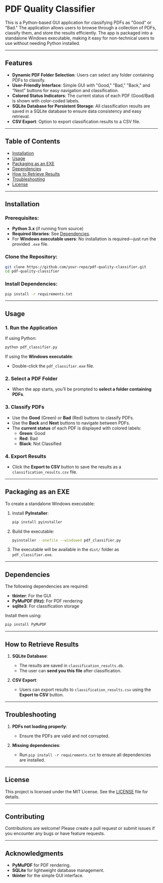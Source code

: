 # **PDF Quality Classifier**

This is a Python-based GUI application for classifying PDFs as "Good" or "Bad." The application allows users to browse through a collection of PDFs, classify them, and store the results efficiently. The app is packaged into a standalone Windows executable, making it easy for non-technical users to use without needing Python installed.

---

## **Features**

- **Dynamic PDF Folder Selection**: Users can select any folder containing PDFs to classify.
- **User-Friendly Interface**: Simple GUI with "Good," "Bad," "Back," and "Next" buttons for easy navigation and classification.
- **Colored Status Indicators**: The current status of each PDF (Good/Bad) is shown with color-coded labels.
- **SQLite Database for Persistent Storage**: All classification results are saved in a SQLite database to ensure data consistency and easy retrieval.
- **CSV Export**: Option to export classification results to a CSV file.

---

## **Table of Contents**

- [Installation](#installation)
- [Usage](#usage)
- [Packaging as an EXE](#packaging-as-an-exe)
- [Dependencies](#dependencies)
- [How to Retrieve Results](#how-to-retrieve-results)
- [Troubleshooting](#troubleshooting)
- [License](#license)

---

## **Installation**

### Prerequisites:

- **Python 3.x** (if running from source)
- **Required libraries**: See [Dependencies](#dependencies).
- For **Windows executable users**: No installation is required—just run the provided `.exe` file.

### Clone the Repository:

```bash
git clone https://github.com/your-repo/pdf-quality-classifier.git
cd pdf-quality-classifier
```

### Install Dependencies:

```bash
pip install -r requirements.txt
```

---

## **Usage**

### 1. Run the Application

If using Python:

```bash
python pdf_classifier.py
```

If using the **Windows executable**:
- Double-click the `pdf_classifier.exe` file.

### 2. Select a PDF Folder

- When the app starts, you’ll be prompted to **select a folder containing PDFs**.

### 3. Classify PDFs

- Use the **Good** (Green) or **Bad** (Red) buttons to classify PDFs.
- Use the **Back** and **Next** buttons to navigate between PDFs.
- The **current status** of each PDF is displayed with colored labels:
  - **Green**: Good
  - **Red**: Bad
  - **Black**: Not Classified

### 4. Export Results

- Click the **Export to CSV** button to save the results as a `classification_results.csv` file.

---

## **Packaging as an EXE**

To create a standalone Windows executable:

1. Install **PyInstaller**:

   ```bash
   pip install pyinstaller
   ```

2. Build the executable:

   ```bash
   pyinstaller --onefile --windowed pdf_classifier.py
   ```

3. The executable will be available in the `dist/` folder as `pdf_classifier.exe`.

---

## **Dependencies**

The following dependencies are required:

- **tkinter**: For the GUI  
- **PyMuPDF (fitz)**: For PDF rendering  
- **sqlite3**: For classification storage  

Install them using:

```bash
pip install PyMuPDF
```

---

## **How to Retrieve Results**

1. **SQLite Database**:  
   - The results are saved in `classification_results.db`.  
   - The user can **send you this file** after classification.

2. **CSV Export**:  
   - Users can export results to `classification_results.csv` using the **Export to CSV** button.

---

## **Troubleshooting**

1. **PDFs not loading properly**:
   - Ensure the PDFs are valid and not corrupted.

2. **Missing dependencies**:
   - Run `pip install -r requirements.txt` to ensure all dependencies are installed.

---

## **License**

This project is licensed under the MIT License. See the [LICENSE](LICENSE) file for details.

---

## **Contributing**

Contributions are welcome! Please create a pull request or submit issues if you encounter any bugs or have feature requests.

---

## **Acknowledgments**

- **PyMuPDF** for PDF rendering.  
- **SQLite** for lightweight database management.  
- **tkinter** for the simple GUI interface.